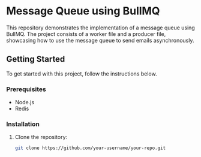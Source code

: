 # Message Queue using BullMQ

This repository demonstrates the implementation of a message queue using BullMQ. The project consists of a worker file and a producer file, showcasing how to use the message queue to send emails asynchronously.

## Getting Started

To get started with this project, follow the instructions below.

### Prerequisites

- Node.js
- Redis

### Installation

1. Clone the repository:

   ```sh
   git clone https://github.com/your-username/your-repo.git

